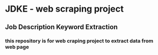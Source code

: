 # JDKE - web scraping project 
## Job Description Keyword Extraction 

### this repository is for web craping project to extract data from web page 





